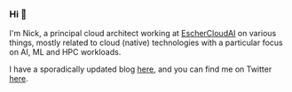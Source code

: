 ### Hi 👋

I'm Nick, a principal cloud architect working at [EscherCloudAI](https://eschercloud.com) on various things, mostly related to cloud (native) technologies with a particular focus on AI, ML and HPC workloads.

I have a sporadically updated blog [here](https://dischord.org), and you can find me on Twitter [here](https://twitter.com/yankcrime).
